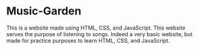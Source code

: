 # Music-Garden
This is a website made using HTML, CSS, and JavaScript. This website serves the purpose of listening to songs. 
Indeed a very basic website, but made for practice purposes to learn HTML, CSS, and JavaScript.

